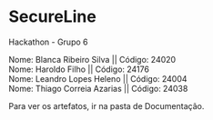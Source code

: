 # SecureLine
Hackathon - Grupo 6

Nome: Blanca Ribeiro Silva || Código: 24020\
Nome: Haroldo Filho || Código: 24176\
Nome: Leandro Lopes Heleno || Código: 24004\
Nome: Thiago Correia Azarias || Código: 24038


Para ver os artefatos, ir na pasta de Documentação.
